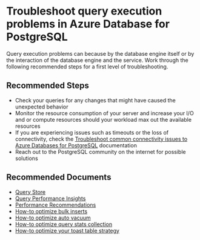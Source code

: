 <properties
	pageTitle="Troubleshoot query execution problems in Azure Database for PostgreSQL"
	description="Troubleshoot query execution problems in Azure Database for PostgreSQL"
	service="microsoft.dbforpostgresql"
	resource="servers"
	authors="jan-eng"
    ms.author="janeng"
	displayOrder="40"
	selfHelpType="resource"
	supportTopicIds="32640026, 32640027"
	resourceTags="servers, databases"
	productPesIds="16222"
	cloudEnvironments="public"
	articleId="a6322fae-939f-4909-845d-643f3599aa63"
/>

# Troubleshoot query execution problems in Azure Database for PostgreSQL

Query execution problems can because by the database engine itself or by the interaction of the database engine and the service. Work through the following recommended steps for a first level of troubleshooting.

## **Recommended Steps**

* Check your queries for any changes that might have caused the unexpected behavior
* Monitor the resource consumption of your server and increase your I/O and or compute resources should your workload max out the available resources
* If you are experiencing issues such as timeouts or the loss of connectivity, check the [Troubleshoot common connectivity issues to Azure Databases for PostgreSQL](https://docs.microsoft.com/azure/postgresql/howto-troubleshoot-common-connection-issues) documentation
* Reach out to the PostgreSQL community on the internet for possible solutions

## **Recommended Documents**

* [Query Store](https://docs.microsoft.com/azure/postgresql/concepts-query-store)<br>
* [Query Performance Insights](https://docs.microsoft.com/azure/postgresql/concepts-query-performance-insight)<br>
* [Performance Recommendations](https://docs.microsoft.com/azure/postgresql/concepts-performance-recommendations)<br>
* [How-to optimize bulk inserts](https://docs.microsoft.com/azure/postgresql/howto-optimize-bulk-inserts)<br>
* [How-to optimize auto vacuum](https://docs.microsoft.com/azure/postgresql/howto-optimize-autovacuum)<br>
* [How-to optimize query stats collection](https://docs.microsoft.com/azure/postgresql/howto-optimize-query-stats-collection)<br>
* [How-to optimize your toast table strategy](https://docs.microsoft.com/azure/postgresql/howto-optimize-query-time-with-toast-table-storage-strategy)
